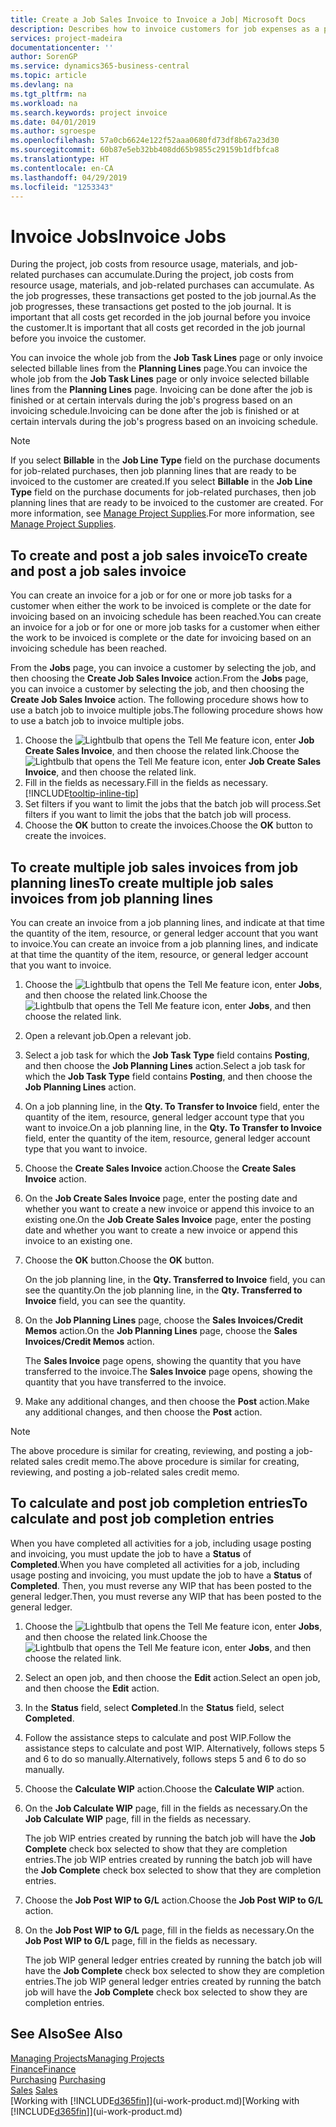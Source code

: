 ```yaml
---
title: Create a Job Sales Invoice to Invoice a Job| Microsoft Docs
description: Describes how to invoice customers for job expenses as a project progresses.
services: project-madeira
documentationcenter: ''
author: SorenGP
ms.service: dynamics365-business-central
ms.topic: article
ms.devlang: na
ms.tgt_pltfrm: na
ms.workload: na
ms.search.keywords: project invoice
ms.date: 04/01/2019
ms.author: sgroespe
ms.openlocfilehash: 57a0cb6624e122f52aaa0680fd73df8b67a23d30
ms.sourcegitcommit: 60b87e5eb32bb408dd65b9855c29159b1dfbfca8
ms.translationtype: HT
ms.contentlocale: en-CA
ms.lasthandoff: 04/29/2019
ms.locfileid: "1253343"
---
```

# <a name="invoice-jobs"></a><span data-ttu-id="72c7e-103">Invoice Jobs</span><span class="sxs-lookup"><span data-stu-id="72c7e-103">Invoice Jobs</span></span>
<span data-ttu-id="72c7e-104">During the project, job costs from resource usage, materials, and job-related purchases can accumulate.</span><span class="sxs-lookup"><span data-stu-id="72c7e-104">During the project, job costs from resource usage, materials, and job-related purchases can accumulate.</span></span> <span data-ttu-id="72c7e-105">As the job progresses, these transactions get posted to the job journal.</span><span class="sxs-lookup"><span data-stu-id="72c7e-105">As the job progresses, these transactions get posted to the job journal.</span></span> <span data-ttu-id="72c7e-106">It is important that all costs get recorded in the job journal before you invoice the customer.</span><span class="sxs-lookup"><span data-stu-id="72c7e-106">It is important that all costs get recorded in the job journal before you invoice the customer.</span></span>

<span data-ttu-id="72c7e-107">You can invoice the whole job from the **Job Task Lines** page or only invoice selected billable lines from the **Planning Lines** page.</span><span class="sxs-lookup"><span data-stu-id="72c7e-107">You can invoice the whole job from the **Job Task Lines** page or only invoice selected billable lines from the **Planning Lines** page.</span></span> <span data-ttu-id="72c7e-108">Invoicing can be done after the job is finished or at certain intervals during the job's progress based on an invoicing schedule.</span><span class="sxs-lookup"><span data-stu-id="72c7e-108">Invoicing can be done after the job is finished or at certain intervals during the job's progress based on an invoicing schedule.</span></span>

> [!NOTE]  
>   <span data-ttu-id="72c7e-109">If you select **Billable** in the **Job Line Type** field on the purchase documents for job-related purchases, then job planning lines that are ready to be invoiced to the customer are created.</span><span class="sxs-lookup"><span data-stu-id="72c7e-109">If you select **Billable** in the **Job Line Type** field on the purchase documents for job-related purchases, then job planning lines that are ready to be invoiced to the customer are created.</span></span> <span data-ttu-id="72c7e-110">For more information, see [Manage Project Supplies](projects-how-manage-project-supplies.md).</span><span class="sxs-lookup"><span data-stu-id="72c7e-110">For more information, see [Manage Project Supplies](projects-how-manage-project-supplies.md).</span></span>

## <a name="to-create-and-post-a-job-sales-invoice"></a><span data-ttu-id="72c7e-111">To create and post a job sales invoice</span><span class="sxs-lookup"><span data-stu-id="72c7e-111">To create and post a job sales invoice</span></span>
<span data-ttu-id="72c7e-112">You can create an invoice for a job or for one or more job tasks for a customer when either the work to be invoiced is complete or the date for invoicing based on an invoicing schedule has been reached.</span><span class="sxs-lookup"><span data-stu-id="72c7e-112">You can create an invoice for a job or for one or more job tasks for a customer when either the work to be invoiced is complete or the date for invoicing based on an invoicing schedule has been reached.</span></span>

<span data-ttu-id="72c7e-113">From the **Jobs** page, you can invoice a customer by selecting the job, and then choosing the **Create Job Sales Invoice** action.</span><span class="sxs-lookup"><span data-stu-id="72c7e-113">From the **Jobs** page, you can invoice a customer by selecting the job, and then choosing the **Create Job Sales Invoice** action.</span></span> <span data-ttu-id="72c7e-114">The following procedure shows how to use a batch job to invoice multiple jobs.</span><span class="sxs-lookup"><span data-stu-id="72c7e-114">The following procedure shows how to use a batch job to invoice multiple jobs.</span></span>  

1. <span data-ttu-id="72c7e-115">Choose the ![Lightbulb that opens the Tell Me feature](media/ui-search/search_small.png "Tell me what you want to do") icon, enter **Job Create Sales Invoice**, and then choose the related link.</span><span class="sxs-lookup"><span data-stu-id="72c7e-115">Choose the ![Lightbulb that opens the Tell Me feature](media/ui-search/search_small.png "Tell me what you want to do") icon, enter **Job Create Sales Invoice**, and then choose the related link.</span></span>  
2. <span data-ttu-id="72c7e-116">Fill in the fields as necessary.</span><span class="sxs-lookup"><span data-stu-id="72c7e-116">Fill in the fields as necessary.</span></span> [!INCLUDE[tooltip-inline-tip](includes/tooltip-inline-tip_md.md)]
3. <span data-ttu-id="72c7e-117">Set filters if you want to limit the jobs that the batch job will process.</span><span class="sxs-lookup"><span data-stu-id="72c7e-117">Set filters if you want to limit the jobs that the batch job will process.</span></span>
4. <span data-ttu-id="72c7e-118">Choose the **OK** button to create the invoices.</span><span class="sxs-lookup"><span data-stu-id="72c7e-118">Choose the **OK** button to create the invoices.</span></span>  

## <a name="to-create-multiple-job-sales-invoices-from-job-planning-lines"></a><span data-ttu-id="72c7e-119">To create multiple job sales invoices from job planning lines</span><span class="sxs-lookup"><span data-stu-id="72c7e-119">To create multiple job sales invoices from job planning lines</span></span>
<span data-ttu-id="72c7e-120">You can create an invoice from a job planning lines, and indicate at that time the quantity of the item, resource, or general ledger account that you want to invoice.</span><span class="sxs-lookup"><span data-stu-id="72c7e-120">You can create an invoice from a job planning lines, and indicate at that time the quantity of the item, resource, or general ledger account that you want to invoice.</span></span>

1. <span data-ttu-id="72c7e-121">Choose the ![Lightbulb that opens the Tell Me feature](media/ui-search/search_small.png "Tell me what you want to do") icon, enter **Jobs**, and then choose the related link.</span><span class="sxs-lookup"><span data-stu-id="72c7e-121">Choose the ![Lightbulb that opens the Tell Me feature](media/ui-search/search_small.png "Tell me what you want to do") icon, enter **Jobs**, and then choose the related link.</span></span>
2. <span data-ttu-id="72c7e-122">Open a relevant job.</span><span class="sxs-lookup"><span data-stu-id="72c7e-122">Open a relevant job.</span></span>
3. <span data-ttu-id="72c7e-123">Select a job task for which the **Job Task Type** field contains **Posting**, and then choose the **Job Planning Lines** action.</span><span class="sxs-lookup"><span data-stu-id="72c7e-123">Select a job task for which the **Job Task Type** field contains **Posting**, and then choose the **Job Planning Lines** action.</span></span>  
4. <span data-ttu-id="72c7e-124">On a job planning line, in the **Qty. To Transfer to Invoice** field, enter the quantity of the item, resource, general ledger account type that you want to invoice.</span><span class="sxs-lookup"><span data-stu-id="72c7e-124">On a job planning line, in the **Qty. To Transfer to Invoice** field, enter the quantity of the item, resource, general ledger account type that you want to invoice.</span></span>  
5. <span data-ttu-id="72c7e-125">Choose the **Create Sales Invoice** action.</span><span class="sxs-lookup"><span data-stu-id="72c7e-125">Choose the **Create Sales Invoice** action.</span></span>
6. <span data-ttu-id="72c7e-126">On the **Job Create Sales Invoice** page, enter the posting date and whether you want to create a new invoice or append this invoice to an existing one.</span><span class="sxs-lookup"><span data-stu-id="72c7e-126">On the **Job Create Sales Invoice** page, enter the posting date and whether you want to create a new invoice or append this invoice to an existing one.</span></span>
7. <span data-ttu-id="72c7e-127">Choose the **OK** button.</span><span class="sxs-lookup"><span data-stu-id="72c7e-127">Choose the **OK** button.</span></span>  

    <span data-ttu-id="72c7e-128">On the job planning line, in the **Qty. Transferred to Invoice** field, you can see the quantity.</span><span class="sxs-lookup"><span data-stu-id="72c7e-128">On the job planning line, in the **Qty. Transferred to Invoice** field, you can see the quantity.</span></span>
8. <span data-ttu-id="72c7e-129">On the **Job Planning Lines** page, choose the **Sales Invoices/Credit Memos** action.</span><span class="sxs-lookup"><span data-stu-id="72c7e-129">On the **Job Planning Lines** page, choose the **Sales Invoices/Credit Memos** action.</span></span>

    <span data-ttu-id="72c7e-130">The **Sales Invoice** page opens, showing the quantity that you have transferred to the invoice.</span><span class="sxs-lookup"><span data-stu-id="72c7e-130">The **Sales Invoice** page opens, showing the quantity that you have transferred to the invoice.</span></span>  
9. <span data-ttu-id="72c7e-131">Make any additional changes, and then choose the **Post** action.</span><span class="sxs-lookup"><span data-stu-id="72c7e-131">Make any additional changes, and then choose the **Post** action.</span></span>

> [!NOTE]  
>   <span data-ttu-id="72c7e-132">The above procedure is similar for creating, reviewing, and posting a job-related sales credit memo.</span><span class="sxs-lookup"><span data-stu-id="72c7e-132">The above procedure is similar for creating, reviewing, and posting a job-related sales credit memo.</span></span>

## <a name="to-calculate-and-post-job-completion-entries"></a><span data-ttu-id="72c7e-133">To calculate and post job completion entries</span><span class="sxs-lookup"><span data-stu-id="72c7e-133">To calculate and post job completion entries</span></span>
<span data-ttu-id="72c7e-134">When you have completed all activities for a job, including usage posting and invoicing, you must update the job to have a **Status** of **Completed**.</span><span class="sxs-lookup"><span data-stu-id="72c7e-134">When you have completed all activities for a job, including usage posting and invoicing, you must update the job to have a **Status** of **Completed**.</span></span> <span data-ttu-id="72c7e-135">Then, you must reverse any WIP that has been posted to the general ledger.</span><span class="sxs-lookup"><span data-stu-id="72c7e-135">Then, you must reverse any WIP that has been posted to the general ledger.</span></span>

1. <span data-ttu-id="72c7e-136">Choose the ![Lightbulb that opens the Tell Me feature](media/ui-search/search_small.png "Tell me what you want to do") icon, enter **Jobs**, and then choose the related link.</span><span class="sxs-lookup"><span data-stu-id="72c7e-136">Choose the ![Lightbulb that opens the Tell Me feature](media/ui-search/search_small.png "Tell me what you want to do") icon, enter **Jobs**, and then choose the related link.</span></span>  
2. <span data-ttu-id="72c7e-137">Select an open job, and then choose the **Edit** action.</span><span class="sxs-lookup"><span data-stu-id="72c7e-137">Select an open job, and then choose the **Edit** action.</span></span>
3. <span data-ttu-id="72c7e-138">In the **Status** field, select **Completed**.</span><span class="sxs-lookup"><span data-stu-id="72c7e-138">In the **Status** field, select **Completed**.</span></span>
4. <span data-ttu-id="72c7e-139">Follow the assistance steps to calculate and post WIP.</span><span class="sxs-lookup"><span data-stu-id="72c7e-139">Follow the assistance steps to calculate and post WIP.</span></span> <span data-ttu-id="72c7e-140">Alternatively, follows steps 5 and 6 to do so manually.</span><span class="sxs-lookup"><span data-stu-id="72c7e-140">Alternatively, follows steps 5 and 6 to do so manually.</span></span>  
5. <span data-ttu-id="72c7e-141">Choose the **Calculate WIP** action.</span><span class="sxs-lookup"><span data-stu-id="72c7e-141">Choose the **Calculate WIP** action.</span></span>
6. <span data-ttu-id="72c7e-142">On the **Job Calculate WIP** page, fill in the fields as necessary.</span><span class="sxs-lookup"><span data-stu-id="72c7e-142">On the **Job Calculate WIP** page, fill in the fields as necessary.</span></span>  

     <span data-ttu-id="72c7e-143">The job WIP entries created by running the batch job will have the **Job Complete** check box selected to show that they are completion entries.</span><span class="sxs-lookup"><span data-stu-id="72c7e-143">The job WIP entries created by running the batch job will have the **Job Complete** check box selected to show that they are completion entries.</span></span>  
7. <span data-ttu-id="72c7e-144">Choose the **Job Post WIP to G/L** action.</span><span class="sxs-lookup"><span data-stu-id="72c7e-144">Choose the **Job Post WIP to G/L** action.</span></span>
8. <span data-ttu-id="72c7e-145">On the **Job Post WIP to G/L** page, fill in the fields as necessary.</span><span class="sxs-lookup"><span data-stu-id="72c7e-145">On the **Job Post WIP to G/L** page, fill in the fields as necessary.</span></span>  

     <span data-ttu-id="72c7e-146">The job WIP general ledger entries created by running the batch job will have the **Job Complete** check box selected to show they are completion entries.</span><span class="sxs-lookup"><span data-stu-id="72c7e-146">The job WIP general ledger entries created by running the batch job will have the **Job Complete** check box selected to show they are completion entries.</span></span>

## <a name="see-also"></a><span data-ttu-id="72c7e-147">See Also</span><span class="sxs-lookup"><span data-stu-id="72c7e-147">See Also</span></span>
[<span data-ttu-id="72c7e-148">Managing Projects</span><span class="sxs-lookup"><span data-stu-id="72c7e-148">Managing Projects</span></span>](projects-manage-projects.md)  
[<span data-ttu-id="72c7e-149">Finance</span><span class="sxs-lookup"><span data-stu-id="72c7e-149">Finance</span></span>](finance.md)  
<span data-ttu-id="72c7e-150">[Purchasing](purchasing-manage-purchasing.md)       </span><span class="sxs-lookup"><span data-stu-id="72c7e-150">[Purchasing](purchasing-manage-purchasing.md)       </span></span>  
<span data-ttu-id="72c7e-151">[Sales](sales-manage-sales.md)    </span><span class="sxs-lookup"><span data-stu-id="72c7e-151">[Sales](sales-manage-sales.md)    </span></span>  
<span data-ttu-id="72c7e-152">[Working with [!INCLUDE[d365fin](includes/d365fin_md.md)]](ui-work-product.md)</span><span class="sxs-lookup"><span data-stu-id="72c7e-152">[Working with [!INCLUDE[d365fin](includes/d365fin_md.md)]](ui-work-product.md)</span></span>  
